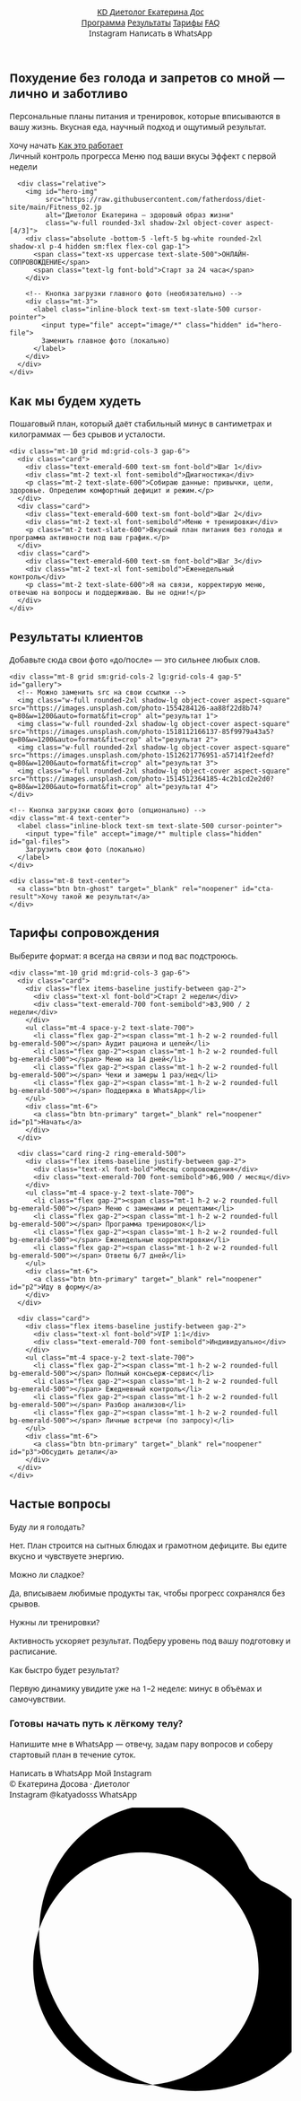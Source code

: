 <!DOCTYPE html>
<html lang="ru">
<head>
  <meta charset="utf-8" />
  <meta name="viewport" content="width=device-width, initial-scale=1" />
  <title>Диетолог Екатерина Досова — Похудение без голода</title>

  <!-- Tailwind CDN -->
  <script src="https://cdn.tailwindcss.com"></script>

  <!-- Базовые стили -->
  <style>
    :root {
      color-scheme: light;
    }
    body { font-family: ui-sans-serif, system-ui, -apple-system, "Segoe UI", Roboto, "Helvetica Neue", Arial; }
    .badge { @apply px-3 py-1 rounded-full bg-emerald-100 text-emerald-700 text-sm; }
    .card  { @apply rounded-3xl shadow-lg p-6 bg-white; }
    .btn   { @apply inline-flex items-center justify-center rounded-2xl px-6 py-3 text-base font-semibold shadow-lg hover:shadow-xl transition active:scale-[.98]; }
    .btn-primary { @apply bg-emerald-600 text-white; }
    .btn-ghost   { @apply border border-emerald-600/30 text-emerald-700 hover:bg-emerald-50; }
    .container   { @apply max-w-6xl mx-auto px-4 sm:px-6; }
  </style>
</head>
<body class="min-h-screen w-full bg-gradient-to-b from-emerald-50 via-white to-white text-slate-800">

  <script>
    // ✳️ Настройки ссылок
    const WHATSAPP_PHONE = "79002214444"; // номер без +
    const waLink = "https://wa.me/" + WHATSAPP_PHONE + "?text=" + encodeURIComponent("Здравствуйте, хочу похудеть с Вами. Меня зовут ...");
    const instagramLink = "https://www.instagram.com/katyadosss";
  </script>

  <!-- Шапка -->
  <header class="sticky top-0 z-40 backdrop-blur bg-white/80 border-b border-emerald-100">
    <div class="container py-3 flex items-center justify-between">
      <a href="#top" class="font-black text-xl tracking-tight flex items-center gap-2">
        <span class="inline-grid place-items-center w-9 h-9 rounded-2xl bg-emerald-600 text-white">KD</span>
        Диетолог Екатерина Дос
      </a>
      <nav class="hidden md:flex items-center gap-6 font-medium">
        <a href="#program" class="hover:text-emerald-600">Программа</a>
        <a href="#results" class="hover:text-emerald-600">Результаты</a>
        <a href="#pricing" class="hover:text-emerald-600">Тарифы</a>
        <a href="#faq" class="hover:text-emerald-600">FAQ</a>
      </nav>
      <div class="flex items-center gap-3">
        <a class="btn btn-ghost" target="_blank" rel="noopener" id="btn-inst">Instagram</a>
        <a class="btn btn-primary" target="_blank" rel="noopener" id="btn-wa">Написать в WhatsApp</a>
      </div>
    </div>
  </header>

  <!-- Херо -->
  <section id="top" class="container pt-10 sm:pt-16 pb-12">
    <div class="grid lg:grid-cols-2 gap-10 items-center">
      <div>
        <h1 class="text-4xl sm:text-5xl font-black leading-tight">
          Похудение без голода и запретов
          <span class="block text-emerald-600">со мной — лично и заботливо</span>
        </h1>
        <p class="mt-5 text-lg text-slate-600">
          Персональные планы питания и тренировок, которые вписываются в вашу жизнь. Вкусная еда, научный подход и ощутимый результат.
        </p>
        <div class="mt-7 flex flex-wrap gap-3">
          <a class="btn btn-primary" target="_blank" rel="noopener" id="cta-start">Хочу начать</a>
          <a class="btn btn-ghost" href="#program">Как это работает</a>
        </div>
        <div class="mt-8 flex flex-wrap gap-3 text-sm">
          <span class="badge">Личный контроль прогресса</span>
          <span class="badge">Меню под ваши вкусы</span>
          <span class="badge">Эффект с первой недели</span>
        </div>
      </div>

      <div class="relative">
        <img id="hero-img"
             src="https://raw.githubusercontent.com/fatherdoss/diet-site/main/Fitness_02.jp
             alt="Диетолог Екатерина — здоровый образ жизни"
             class="w-full rounded-3xl shadow-2xl object-cover aspect-[4/3]">
        <div class="absolute -bottom-5 -left-5 bg-white rounded-2xl shadow-xl p-4 hidden sm:flex flex-col gap-1">
          <span class="text-xs uppercase text-slate-500">ОНЛАЙН-СОПРОВОЖДЕНИЕ</span>
          <span class="text-lg font-bold">Старт за 24 часа</span>
        </div>

        <!-- Кнопка загрузки главного фото (необязательно) -->
        <div class="mt-3">
          <label class="inline-block text-sm text-slate-500 cursor-pointer">
            <input type="file" accept="image/*" class="hidden" id="hero-file">
            Заменить главное фото (локально)
          </label>
        </div>
      </div>
    </div>
  </section>

  <!-- Как это работает -->
  <section id="program" class="container py-12 sm:py-16">
    <h2 class="text-3xl sm:text-4xl font-black text-center">Как мы будем худеть</h2>
    <p class="mt-3 text-center text-slate-600 max-w-3xl mx-auto">
      Пошаговый план, который даёт стабильный минус в сантиметрах и килограммах — без срывов и усталости.
    </p>

    <div class="mt-10 grid md:grid-cols-3 gap-6">
      <div class="card">
        <div class="text-emerald-600 text-sm font-bold">Шаг 1</div>
        <div class="mt-2 text-xl font-semibold">Диагностика</div>
        <p class="mt-2 text-slate-600">Собираю данные: привычки, цели, здоровье. Определим комфортный дефицит и режим.</p>
      </div>
      <div class="card">
        <div class="text-emerald-600 text-sm font-bold">Шаг 2</div>
        <div class="mt-2 text-xl font-semibold">Меню + тренировки</div>
        <p class="mt-2 text-slate-600">Вкусный план питания без голода и программа активности под ваш график.</p>
      </div>
      <div class="card">
        <div class="text-emerald-600 text-sm font-bold">Шаг 3</div>
        <div class="mt-2 text-xl font-semibold">Еженедельный контроль</div>
        <p class="mt-2 text-slate-600">Я на связи, корректирую меню, отвечаю на вопросы и поддерживаю. Вы не одни!</p>
      </div>
    </div>
  </section>

  <!-- Галерея -->
  <section id="results" class="container py-12 sm:py-16">
    <h2 class="text-3xl sm:text-4xl font-black text-center">Результаты клиентов</h2>
    <p class="mt-3 text-center text-slate-600 max-w-3xl mx-auto">
      Добавьте сюда свои фото «до/после» — это сильнее любых слов.
    </p>

    <div class="mt-8 grid sm:grid-cols-2 lg:grid-cols-4 gap-5" id="gallery">
      <!-- Можно заменить src на свои ссылки -->
      <img class="w-full rounded-2xl shadow-lg object-cover aspect-square" src="https://images.unsplash.com/photo-1554284126-aa88f22d8b74?q=80&w=1200&auto=format&fit=crop" alt="результат 1">
      <img class="w-full rounded-2xl shadow-lg object-cover aspect-square" src="https://images.unsplash.com/photo-1518112166137-85f9979a43a5?q=80&w=1200&auto=format&fit=crop" alt="результат 2">
      <img class="w-full rounded-2xl shadow-lg object-cover aspect-square" src="https://images.unsplash.com/photo-1512621776951-a57141f2eefd?q=80&w=1200&auto=format&fit=crop" alt="результат 3">
      <img class="w-full rounded-2xl shadow-lg object-cover aspect-square" src="https://images.unsplash.com/photo-1514512364185-4c2b1cd2e2d0?q=80&w=1200&auto=format&fit=crop" alt="результат 4">
    </div>

    <!-- Кнопка загрузки своих фото (опционально) -->
    <div class="mt-4 text-center">
      <label class="inline-block text-sm text-slate-500 cursor-pointer">
        <input type="file" accept="image/*" multiple class="hidden" id="gal-files">
        Загрузить свои фото (локально)
      </label>
    </div>

    <div class="mt-8 text-center">
      <a class="btn btn-ghost" target="_blank" rel="noopener" id="cta-result">Хочу такой же результат</a>
    </div>
  </section>

  <!-- Тарифы -->
  <section id="pricing" class="container py-12 sm:py-16">
    <h2 class="text-3xl sm:text-4xl font-black text-center">Тарифы сопровождения</h2>
    <p class="mt-3 text-center text-slate-600 max-w-3xl mx-auto">
      Выберите формат: я всегда на связи и под вас подстроюсь.
    </p>

    <div class="mt-10 grid md:grid-cols-3 gap-6">
      <div class="card">
        <div class="flex items-baseline justify-between gap-2">
          <div class="text-xl font-bold">Старт 2 недели</div>
          <div class="text-emerald-700 font-semibold">฿3,900 / 2 недели</div>
        </div>
        <ul class="mt-4 space-y-2 text-slate-700">
          <li class="flex gap-2"><span class="mt-1 h-2 w-2 rounded-full bg-emerald-500"></span> Аудит рациона и целей</li>
          <li class="flex gap-2"><span class="mt-1 h-2 w-2 rounded-full bg-emerald-500"></span> Меню на 14 дней</li>
          <li class="flex gap-2"><span class="mt-1 h-2 w-2 rounded-full bg-emerald-500"></span> Чеки и замеры 1 раз/нед</li>
          <li class="flex gap-2"><span class="mt-1 h-2 w-2 rounded-full bg-emerald-500"></span> Поддержка в WhatsApp</li>
        </ul>
        <div class="mt-6">
          <a class="btn btn-primary" target="_blank" rel="noopener" id="p1">Начать</a>
        </div>
      </div>

      <div class="card ring-2 ring-emerald-500">
        <div class="flex items-baseline justify-between gap-2">
          <div class="text-xl font-bold">Месяц сопровождения</div>
          <div class="text-emerald-700 font-semibold">฿6,900 / месяц</div>
        </div>
        <ul class="mt-4 space-y-2 text-slate-700">
          <li class="flex gap-2"><span class="mt-1 h-2 w-2 rounded-full bg-emerald-500"></span> Меню с заменами и рецептами</li>
          <li class="flex gap-2"><span class="mt-1 h-2 w-2 rounded-full bg-emerald-500"></span> Программа тренировок</li>
          <li class="flex gap-2"><span class="mt-1 h-2 w-2 rounded-full bg-emerald-500"></span> Еженедельные корректировки</li>
          <li class="flex gap-2"><span class="mt-1 h-2 w-2 rounded-full bg-emerald-500"></span> Ответы 6/7 дней</li>
        </ul>
        <div class="mt-6">
          <a class="btn btn-primary" target="_blank" rel="noopener" id="p2">Иду в форму</a>
        </div>
      </div>

      <div class="card">
        <div class="flex items-baseline justify-between gap-2">
          <div class="text-xl font-bold">VIP 1:1</div>
          <div class="text-emerald-700 font-semibold">Индивидуально</div>
        </div>
        <ul class="mt-4 space-y-2 text-slate-700">
          <li class="flex gap-2"><span class="mt-1 h-2 w-2 rounded-full bg-emerald-500"></span> Полный консьерж-сервис</li>
          <li class="flex gap-2"><span class="mt-1 h-2 w-2 rounded-full bg-emerald-500"></span> Ежедневный контроль</li>
          <li class="flex gap-2"><span class="mt-1 h-2 w-2 rounded-full bg-emerald-500"></span> Разбор анализов</li>
          <li class="flex gap-2"><span class="mt-1 h-2 w-2 rounded-full bg-emerald-500"></span> Личные встречи (по запросу)</li>
        </ul>
        <div class="mt-6">
          <a class="btn btn-primary" target="_blank" rel="noopener" id="p3">Обсудить детали</a>
        </div>
      </div>
    </div>
  </section>

  <!-- FAQ -->
  <section id="faq" class="container py-12 sm:py-16">
    <h2 class="text-3xl sm:text-4xl font-black text-center">Частые вопросы</h2>
    <div class="mt-8 grid md:grid-cols-2 gap-6">
      <div class="card">
        <div class="font-semibold text-lg">Буду ли я голодать?</div>
        <p class="mt-2 text-slate-600">Нет. План строится на сытных блюдах и грамотном дефиците. Вы едите вкусно и чувствуете энергию.</p>
      </div>
      <div class="card">
        <div class="font-semibold text-lg">Можно ли сладкое?</div>
        <p class="mt-2 text-slate-600">Да, вписываем любимые продукты так, чтобы прогресс сохранялся без срывов.</p>
      </div>
      <div class="card">
        <div class="font-semibold text-lg">Нужны ли тренировки?</div>
        <p class="mt-2 text-slate-600">Активность ускоряет результат. Подберу уровень под вашу подготовку и расписание.</p>
      </div>
      <div class="card">
        <div class="font-semibold text-lg">Как быстро будет результат?</div>
        <p class="mt-2 text-slate-600">Первую динамику увидите уже на 1–2 неделе: минус в объёмах и самочувствии.</p>
      </div>
    </div>
  </section>

  <!-- CTA -->
  <section class="container py-10">
    <div class="relative overflow-hidden rounded-3xl p-8 sm:p-10 bg-gradient-to-r from-emerald-600 to-teal-600 text-white shadow-xl">
      <div class="relative z-10">
        <h3 class="text-2xl sm:text-3xl font-black">Готовы начать путь к лёгкому телу?</h3>
        <p class="mt-2 text-white/90 max-w-2xl">Напишите мне в WhatsApp — отвечу, задам пару вопросов и соберу стартовый план в течение суток.</p>
        <div class="mt-6 flex gap-3">
          <a class="btn bg-white text-emerald-700" target="_blank" rel="noopener" id="cta-wa">Написать в WhatsApp</a>
          <a class="btn btn-ghost border-white/40 hover:bg-white/10" target="_blank" rel="noopener" id="cta-ig">Мой Instagram</a>
        </div>
      </div>
      <div class="absolute -right-16 -top-16 w-64 h-64 rounded-full bg-white/10 blur-2xl"></div>
    </div>
  </section>

  <!-- Подвал -->
  <footer class="border-t border-emerald-100 py-8">
    <div class="container flex flex-col sm:flex-row items-center justify-between gap-3 text-sm text-slate-500">
      <div>© <span id="year"></span> Екатерина Досова · Диетолог</div>
      <div class="flex items-center gap-4">
        <a target="_blank" rel="noopener" class="hover:text-emerald-600" id="foot-ig">Instagram @katyadosss</a>
        <a target="_blank" rel="noopener" class="hover:text-emerald-600" id="foot-wa">WhatsApp</a>
      </div>
    </div>
  </footer>

  <!-- Плавающая WhatsApp-кнопка -->
  <a target="_blank" rel="noopener"
     class="fixed bottom-5 right-5 sm:bottom-8 sm:right-8 rounded-full shadow-2xl p-4 bg-emerald-600 hover:bg-emerald-700 text-white"
     aria-label="Написать в WhatsApp" title="Написать в WhatsApp" id="float-wa">
     <!-- иконка -->
     <svg xmlns="http://www.w3.org/2000/svg" viewBox="0 0 448 512" class="w-6 h-6 fill-current"><path d="M380.9 97.1C339-3.9 231.8-33.1 141.4 23 88.1 56.1 54.4 113.3 48.2 178.7c-6.8 73.2 20.2 143.5 73 196.3 52.8 52.8 123.1 79.8 196.3 73 65.4-6.2 122.6-39.9 155.7-93.2 56.1-90.4 26.9-197.6-74.1-239.5zM224 438.7c-48.1 0-95.2-18.8-131.3-54.9-34.5-34.5-53.7-79.3-54.9-127.1-1.2-47.8 15.5-92.6 47-128.2 32.5-36.8 77-57.7 124.6-57.7 48.1 0 95.2 18.8 131.3 54.9 36.1 36.1 54.9 83.2 54.9 131.3 0 47.6-18.3 92.1-54.9 128.2-36.1 36.1-83.2 54.9-131.3 54.9z"/></svg>
  </a>

  <!-- Логика ссылок и локальная замена фото -->
  <script>
    // Подставляем ссылки
    const setHref = (id, url) => { const el = document.getElementById(id); if (el) el.href = url; };

    setHref("btn-inst", instagramLink);
    setHref("btn-wa", waLink);
    setHref("cta-start", waLink);
    setHref("cta-result", waLink);
    setHref("p1", waLink);
    setHref("p2", waLink);
    setHref("p3", waLink);
    setHref("cta-wa", waLink);
    setHref("cta-ig", instagramLink);
    setHref("foot-ig", instagramLink);
    setHref("foot-wa", waLink);
    setHref("float-wa", waLink);

    // Год в подвале
    document.getElementById("year").textContent = new Date().getFullYear();

    // Замена главного фото локально
    const heroFile = document.getElementById("hero-file");
    const heroImg = document.getElementById("hero-img");
    if (heroFile && heroImg) {
      heroFile.addEventListener("change", (e) => {
        const f = e.target.files && e.target.files[0];
        if (!f) return;
        const r = new FileReader();
        r.onload = (ev) => { heroImg.src = ev.target.result; };
        r.readAsDataURL(f);
      });
    }

    // Замена галереи локально
    const galInput = document.getElementById("gal-files");
    const gallery = document.getElementById("gallery");
    if (galInput && gallery) {
      galInput.addEventListener("change", (e) => {
        const files = Array.from(e.target.files || []);
        if (!files.length) return;
        gallery.innerHTML = "";
        files.slice(0, 6).forEach((f) => {
          const r = new FileReader();
          r.onload = (ev) => {
            const img = document.createElement("img");
            img.src = ev.target.result;
            img.alt = "результат";
            img.className = "w-full rounded-2xl shadow-lg object-cover aspect-square";
            gallery.appendChild(img);
          };
          r.readAsDataURL(f);
        });
      });
    }
  </script>
</body>
</html>
